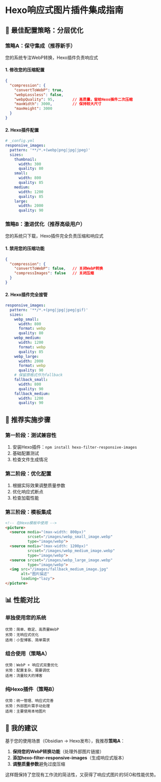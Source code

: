 # Hexo响应式图片插件集成指南

## 🎯 最佳配置策略：分层优化

### 策略A：保守集成（推荐新手）
您的系统专注WebP转换，Hexo插件负责响应式

#### 1. 修改您的压缩配置
```json
{
  "compression": {
    "convertToWebP": true,
    "webpLossless": false,  
    "webpQuality": 95,        // 高质量，留给Hexo插件二次压缩
    "maxWidth": 3000,         // 保持较大尺寸
    "maxHeight": 3000
  }
}
```

#### 2. Hexo插件配置
```yaml
# _config.yml
responsive_images:
  pattern: '**/*.+(webp|png|jpg|jpeg)'
  sizes:
    thumbnail:
      width: 300
      quality: 80
    small:
      width: 800  
      quality: 85
    medium:
      width: 1200
      quality: 85
    large:
      width: 2000
      quality: 90
```

### 策略B：激进优化（推荐高级用户）
您的系统只下载，Hexo插件完全负责压缩和响应式

#### 1. 禁用您的压缩功能
```json
{
  "compression": {
    "convertToWebP": false,   // 关闭WebP转换
    "compressImages": false   // 关闭压缩
  }
}
```

#### 2. Hexo插件完全接管
```yaml
responsive_images:
  pattern: '**/*.+(png|jpg|jpeg|gif)'
  sizes:
    webp_small:
      width: 800
      format: webp
      quality: 80
    webp_medium:
      width: 1200  
      format: webp
      quality: 85
    webp_large:
      width: 2000
      format: webp
      quality: 90
    # 保留原格式作为fallback
    fallback_small:
      width: 800
      quality: 90
    fallback_medium:
      width: 1200
      quality: 90
```

## 🔧 推荐实施步骤

### 第一阶段：测试兼容性
1. 安装Hexo插件：`npm install hexo-filter-responsive-images`
2. 基础配置测试
3. 检查文件生成情况

### 第二阶段：优化配置
1. 根据实际效果调整质量参数
2. 优化响应式断点
3. 检查加载性能

### 第三阶段：模板集成
```html
<!-- 在Hexo模板中使用 -->
<picture>
  <source media="(max-width: 800px)" 
          srcset="/images/webp_small_image.webp" 
          type="image/webp">
  <source media="(max-width: 1200px)" 
          srcset="/images/webp_medium_image.webp" 
          type="image/webp">
  <source srcset="/images/webp_large_image.webp" 
          type="image/webp">
  <img src="/images/fallback_medium_image.jpg" 
       alt="图片描述" 
       loading="lazy">
</picture>
```

## 📊 性能对比

### 单独使用您的系统
```
优势：简单、稳定、高质量WebP
劣势：无响应式优化
适用：小型博客、简单需求
```

### 组合使用（策略A）
```
优势：WebP + 响应式双重优化
劣势：配置复杂、需要调优
适用：流量较大的博客
```

### 纯Hexo插件（策略B）
```
优势：统一管理、响应式完善
劣势：外部图片需手动处理
适用：主要使用本地图片
```

## 🎯 我的建议

基于您的使用场景（Obsidian → Hexo发布），我推荐**策略A**：

1. **保持您的WebP转换功能**（处理外部图片链接）
2. **添加hexo-filter-responsive-images**（生成响应式版本）
3. **调整质量参数**避免过度压缩

这样既保持了您现有工作流的简洁性，又获得了响应式图片的SEO和性能优势。